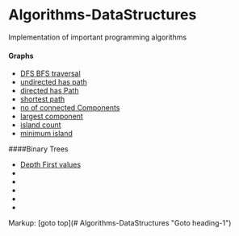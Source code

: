 # Algorithms-DataStructures
Implementation of important programming algorithms

#### Graphs
* [DFS BFS traversal](https://github.com/mohd-muzamil/Algorithms-DataStructures/blob/main/graphs/DFS_BFS_traversal.js)
* [undirected has path](https://github.com/mohd-muzamil/Algorithms-DataStructures/blob/main/graphs/UndirectedPath.js)
* [directed has Path](https://github.com/mohd-muzamil/Algorithms-DataStructures/blob/main/graphs/HasPath.js)
* [shortest path](https://github.com/mohd-muzamil/Algorithms-DataStructures/blob/main/graphs/ShortestPath.js)
* [no of connected Components](https://github.com/mohd-muzamil/Algorithms-DataStructures/blob/main/graphs/ConnectedComponents.js)
* [largest component](https://github.com/mohd-muzamil/Algorithms-DataStructures/blob/main/graphs/LargestComponent.js)
* [island count](https://github.com/mohd-muzamil/Algorithms-DataStructures/blob/main/graphs/IslandCount.js)
* [minimum island](https://github.com/mohd-muzamil/Algorithms-DataStructures/blob/main/graphs/MinimumIsland.js)

####Binary Trees
* [Depth First values](https://github.com/mohd-muzamil/Algorithms-DataStructures/blob/main/BinaryTree/1.DepthFirstValues.js)
* []()
* []()
* []()
* []()
* []()


Markup: [goto top](# Algorithms-DataStructures "Goto heading-1")

